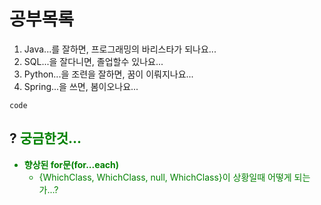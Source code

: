 # 공부목록
 1. Java...를 잘하면, 프로그래밍의 바리스타가 되나요...
 2. SQL...을 잘다니면, 졸업할수 있나요...
 3. Python...을 조련을 잘하면, 꿈이 이뤄지나요...
 4. Spring...을 쓰면, 봄이오나요...
```
code
```
## ? <font color="green">궁금한것...

 - **향상된 for문(for...each)**
	 - 	 {WhichClass, WhichClass, null, WhichClass}이 상황일때 어떻게 되는가...?
<!--stackedit_data:
eyJoaXN0b3J5IjpbLTE5MzgwMzU2MjksNzIwMjYwOTQwLDMyMj
EyOTEzOSwtMjA5Mzc4NDEyOCwtMTM2NzMzMTU5MSwtMTM2NzMz
MTU5MSwtMTUwMzg0MjkzM119
-->